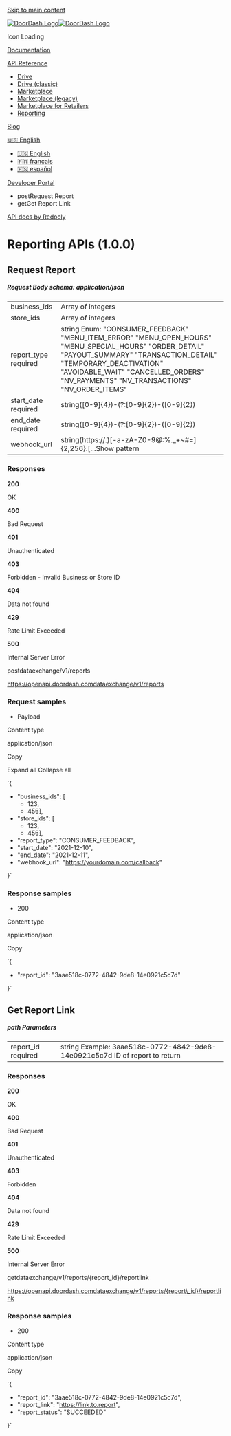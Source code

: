[Skip to main content](#__docusaurus_skipToContent_fallback)

[![DoorDash Logo](/en-US/img/header/developer-logo.svg)![DoorDash Logo](/en-US/img/header/developer-logo.svg)](/en-US/)

Icon Loading

[Documentation](/en-US/docs/welcome)

[API Reference](#)

* [Drive](/en-US/api/drive)
* [Drive (classic)](/en-US/api/drive_classic)
* [Marketplace](/en-US/api/marketplace)
* [Marketplace (legacy)](/en-US/api/marketplace_legacy)
* [Marketplace for Retailers](/en-US/api/marketplace_v2)
* [Reporting](/en-US/api/reporting)

[Blog](/en-US/blog)

[🇺🇸 English](#)

* [🇺🇸 English](/en-US/api/reporting)
* [🇫🇷 français](/fr-CA/api/reporting)
* [🇪🇸 español](/es-US/api/reporting)

[Developer Portal](https://developer.doordash.com/portal)

* postRequest Report
* getGet Report Link

[API docs by Redocly](https://redocly.com/redoc/)

# Reporting APIs (1.0.0)

## Request Report

##### Request Body schema: application/json

|  |  |
| --- | --- |
| business\_ids | Array of integers |
| store\_ids | Array of integers |
| report\_type required | string  Enum: "CONSUMER\_FEEDBACK" "MENU\_ITEM\_ERROR" "MENU\_OPEN\_HOURS" "MENU\_SPECIAL\_HOURS" "ORDER\_DETAIL" "PAYOUT\_SUMMARY" "TRANSACTION\_DETAIL" "TEMPORARY\_DEACTIVATION" "AVOIDABLE\_WAIT" "CANCELLED\_ORDERS" "NV\_PAYMENTS" "NV\_TRANSACTIONS" "NV\_ORDER\_ITEMS" |
| start\_date required | string([0-9]{4})-(?:[0-9]{2})-([0-9]{2}) |
| end\_date required | string([0-9]{4})-(?:[0-9]{2})-([0-9]{2}) |
| webhook\_url | string(https:\/\/.)[-a-zA-Z0-9@:%.\_\+~#=]{2,256}\.[...Show pattern |

### Responses

**200** 

OK

**400** 

Bad Request

**401** 

Unauthenticated

**403** 

Forbidden - Invalid Business or Store ID

**404** 

Data not found

**429** 

Rate Limit Exceeded

**500** 

Internal Server Error

postdataexchange/v1/reports

https://openapi.doordash.comdataexchange/v1/reports

### Request samples

* Payload

Content type

application/json

Copy

 Expand all  Collapse all

`{

* "business_ids": [
  + 123,
  + 456],
* "store_ids": [
  + 123,
  + 456],
* "report_type": "CONSUMER_FEEDBACK",
* "start_date": "2021-12-10",
* "end_date": "2021-12-11",
* "webhook_url": "https://yourdomain.com/callback"

}`

### Response samples

* 200

Content type

application/json

Copy

`{

* "report_id": "3aae518c-0772-4842-9de8-14e0921c5c7d"

}`

## Get Report Link

##### path Parameters

|  |  |
| --- | --- |
| report\_id required | string <uuid>  Example:  3aae518c-0772-4842-9de8-14e0921c5c7d  ID of report to return |

### Responses

**200** 

OK

**400** 

Bad Request

**401** 

Unauthenticated

**403** 

Forbidden

**404** 

Data not found

**429** 

Rate Limit Exceeded

**500** 

Internal Server Error

getdataexchange/v1/reports/{report\_id}/reportlink

https://openapi.doordash.comdataexchange/v1/reports/{report\_id}/reportlink

### Response samples

* 200

Content type

application/json

Copy

`{

* "report_id": "3aae518c-0772-4842-9de8-14e0921c5c7d",
* "report_link": "https://link.to.report",
* "report_status": "SUCCEEDED"

}`
